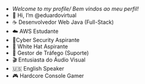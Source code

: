 - *Welcome to my profile/ Bem vindos ao meu perfil!*
- 👋 Hi, I’m @eduardovirtual
- ☕ Desenvolvedor Web Java (Full-Stack)
- ☁️ AWS Estudante 
- 🔐Cyber Security Aspirante 
- 🎩 White Hat Aspirante
- 💼 Gestor de Tráfego (Suporte)
- 🎬 Entusiasta do Áudio Visual
- 🇺🇸 English Speaker 
- 🎮 Hardcore Console Gamer

<!---
eduardovirtual/eduardovirtual is a ✨ special ✨ repository because its `README.md` (this file) appears on your GitHub profile.
You can click the Preview link to take a look at your changes.
--->
